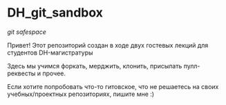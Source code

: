 # DH_git_sandbox
*git safespace*

Привет! 
Этот репозиторий создан в ходе двух гостевых лекций для студентов DH-магистратуры

Здесь мы учимся форкать, мерджить, клонить, присылать пулл-реквесты и прочее.

Если хотите попробовать что-то гитовское, что не решаетесь на своих учебных/проектных репозиториях, пишите мне :)
